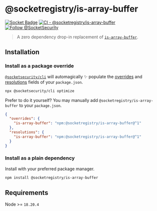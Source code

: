 # @socketregistry/is-array-buffer

[![Socket Badge](https://socket.dev/api/badge/npm/package/@socketregistry/is-array-buffer)](https://socket.dev/npm/package/@socketregistry/is-array-buffer)
[![CI - @socketregistry/is-array-buffer](https://github.com/SocketDev/socket-registry-js/actions/workflows/test.yml/badge.svg)](https://github.com/SocketDev/socket-registry-js/actions/workflows/test.yml)
[![Follow @SocketSecurity](https://img.shields.io/twitter/follow/SocketSecurity?style=social)](https://twitter.com/SocketSecurity)

> A zero dependency drop-in replacement of
> [`is-array-buffer`](https://www.npmjs.com/package/is-array-buffer).

## Installation

### Install as a package override

[`@socketsecurity/cli`](https://www.npmjs.com/package/@socketsecurity/cli) will
automagically :sparkles: populate the
[overrides](https://docs.npmjs.com/cli/v9/configuring-npm/package-json#overrides)
and [resolutions](https://yarnpkg.com/configuration/manifest#resolutions) fields
of your `package.json`.

```sh
npx @socketsecurity/cli optimize
```

Prefer to do it yourself? You may manually add `@socketregistry/is-array-buffer`
to your `package.json`.

```json
{
  "overrides": {
    "is-array-buffer": "npm:@socketregistry/is-array-buffer@^1"
  },
  "resolutions": {
    "is-array-buffer": "npm:@socketregistry/is-array-buffer@^1"
  }
}
```

### Install as a plain dependency

Install with your preferred package manager.

```sh
npm install @socketregistry/is-array-buffer
```

## Requirements

Node >= `18.20.4`
